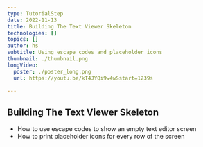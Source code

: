 ```yaml
---
type: TutorialStep
date: 2022-11-13
title: Building The Text Viewer Skeleton
technologies: []
topics: []
author: hs
subtitle: Using escape codes and placeholder icons
thumbnail: ./thumbnail.png
longVideo:
  poster: ./poster_long.png
  url: https://youtu.be/kT4JYQi9w4w&start=1239s

---
```


## Building The Text Viewer Skeleton

- How to use escape codes to show an empty text editor screen
- How to print placeholder icons for every row of the screen
